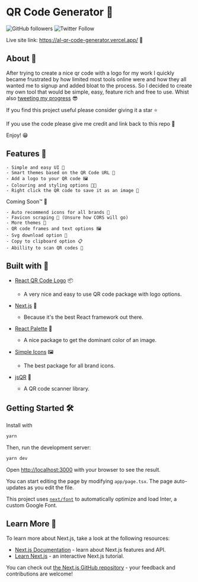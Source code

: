 # QR Code Generator 📸

![GitHub followers](https://img.shields.io/github/followers/alexleybourne?style=social)
![Twitter Follow](https://img.shields.io/twitter/follow/AlexLeybourne?style=social)

Live site link: https://al-qr-code-generator.vercel.app/ 🔗

## About 📝

After trying to create a nice qr code with a logo for my work I quickly became frustrated by how limited most tools online were and how they all wanted me to signup and added bloat to the process. So I decided to create my own tool that would be simple, easy, feature rich and free to use. Whist also [tweeting my progress](https://twitter.com/AlexLeybourne/status/1663885858783772672) 😎

If you find this project useful please consider giving it a star ⭐

If you use the code please give me credit and link back to this repo 🙏

Enjoy! 😁

## Features 🎉

    - Simple and easy UI 🤩
    - Smart themes based on the QR Code URL 🎨
    - Add a logo to your QR code 🖼️
    - Colouring and styling options 👨‍🎨
    - Right click the QR code to save it as an image 📸

Coming Soon™ 🚧

    - Auto recommend icons for all brands 👀
    - Favicon scraping 🤞 (Unsure how CORS will go)
    - More themes 🎨
    - QR code frames and text options 🖼️
    - Svg download option 📸
    - Copy to clipboard option 📋
    - Abillity to scan QR codes 📱

## Built with 🧰

- [React QR Code Logo](https://www.npmjs.com/package/react-qrcode-logo) 📦

  - A very nice and easy to use QR code package with logo options.

- [Next.js](https://nextjs.org/) 🚀

  - Because it's the best React framework out there.

- [React Palette](https://github.com/lauriys/react-palette) 🎨

  - A nice package to get the dominant color of an image.

- [Simple Icons](https://github.com/simple-icons/simple-icons) 🖼️

  - The best package for all brand icons.

- [jsQR](https://github.com/cozmo/jsQR) 📸
  - A QR code scanner library.

## Getting Started 🛠️

Install with

```bash
yarn
```

Then, run the development server:

```bash
yarn dev
```

Open [http://localhost:3000](http://localhost:3000) with your browser to see the result.

You can start editing the page by modifying `app/page.tsx`. The page auto-updates as you edit the file.

This project uses [`next/font`](https://nextjs.org/docs/basic-features/font-optimization) to automatically optimize and load Inter, a custom Google Font.

## Learn More 📖

To learn more about Next.js, take a look at the following resources:

- [Next.js Documentation](https://nextjs.org/docs) - learn about Next.js features and API.
- [Learn Next.js](https://nextjs.org/learn) - an interactive Next.js tutorial.

You can check out [the Next.js GitHub repository](https://github.com/vercel/next.js/) - your feedback and contributions are welcome!
